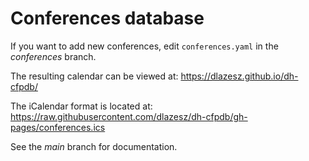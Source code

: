 # Conferences database

If you want to add new conferences, edit `conferences.yaml` in the _conferences_ branch.

The resulting calendar can be viewed at: https://dlazesz.github.io/dh-cfpdb/

The iCalendar format is located at: https://raw.githubusercontent.com/dlazesz/dh-cfpdb/gh-pages/conferences.ics

See the _main_ branch for documentation.
